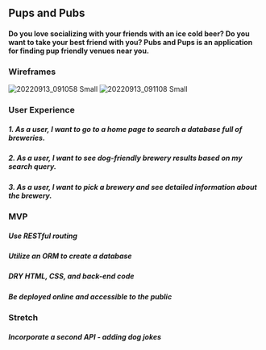## Pups and Pubs
#### Do you love socializing with your friends with an ice cold beer? Do you want to take your best friend with you? Pubs and Pups is an application for finding pup friendly venues near you.

### Wireframes
![20220913_091058 Small](https://user-images.githubusercontent.com/110848452/189954980-796fb0e6-703e-4930-95a1-9c00d8735f6b.jpeg)
![20220913_091108 Small](https://user-images.githubusercontent.com/110848452/189955362-441f21e7-a0d3-4c9c-a7ec-c5551429803a.jpeg)

### User Experience
##### 1. As a user, I want to go to a home page to search a database full of breweries.
##### 2. As a user, I want to see dog-friendly brewery results based on my search query.
##### 3. As a user, I want to pick a brewery and see detailed information about the brewery.

### MVP
##### Use RESTful routing
##### Utilize an ORM to create a database
##### DRY HTML, CSS, and back-end code
##### Be deployed online and accessible to the public

### Stretch
##### Incorporate a second API - adding dog jokes
